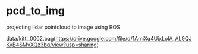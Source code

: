 # pcd_to_img
projecting lidar pointcloud to image using ROS

data/kitti_0002.bag(https://drive.google.com/file/d/1AmiXq4UjxLolA_AL9QJKyB4SMvXQz3bq/view?usp=sharing)

